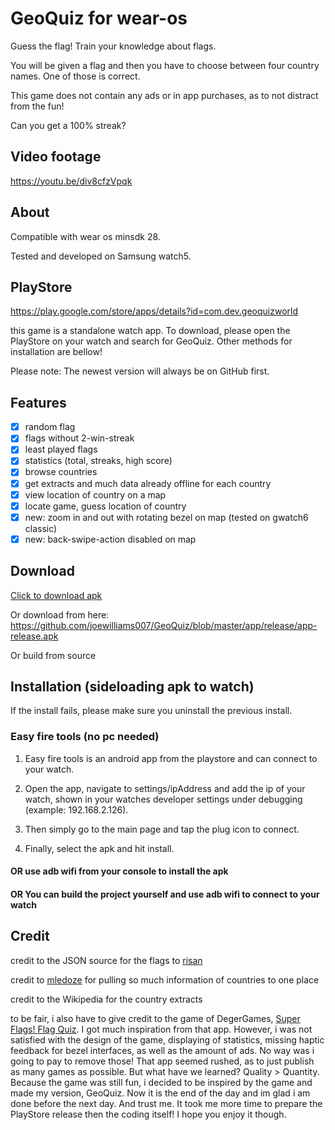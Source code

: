 # GeoQuiz for wear-os
Guess the flag! Train your knowledge about flags.

You will be given a flag and then you have to choose between four country names. One of those is correct.

This game does not contain any ads or in app purchases, as to not distract from the fun!

Can you get a 100% streak?

## Video footage
https://youtu.be/div8cfzVpqk

## About
Compatible with wear os minsdk 28.

Tested and developed on Samsung watch5.

## PlayStore
https://play.google.com/store/apps/details?id=com.dev.geoquizworld

this game is a standalone watch app. To download, please open the PlayStore on your watch and search for GeoQuiz. Other methods for installation are bellow!

Please note: The newest version will always be on GitHub first.

## Features
- [x] random flag
- [x] flags without 2-win-streak
- [x] least played flags
- [x] statistics (total, streaks, high score)
- [x] browse countries
- [x] get extracts and much data already offline for each country
- [x] view location of country on a map
- [x] locate game, guess location of country
- [x] new: zoom in and out with rotating bezel on map (tested on gwatch6 classic)
- [x] new: back-swipe-action disabled on map
## Download

[Click to download apk](https://github.com/joewilliams007/GeoQuiz/blob/master/app/release/app-release.apk?raw=true)

Or download from here: https://github.com/joewilliams007/GeoQuiz/blob/master/app/release/app-release.apk

Or build from source

## Installation (sideloading apk to watch)

If the install fails, please make sure you uninstall the previous install.

### Easy fire tools (no pc needed)

1. Easy fire tools is an android app from the playstore and can connect to your watch.

2. Open the app, navigate to settings/ipAddress and add the ip of your watch, shown in your watches developer settings under debugging (example: 192.168.2.126).

3. Then simply go to the main page and tap the plug icon to connect.

4. Finally, select the apk and hit install.

#### OR use adb wifi from your console to install the apk

#### OR You can build the project yourself and use adb wifi to connect to your watch


## Credit
credit to the JSON source for the flags to [risan](https://github.com/risan/country-flag-emoji-json)

credit to [mledoze](https://github.com/mledoze/countries) for pulling so much information of countries to one place

credit to the Wikipedia for the country extracts

to be fair, i also have to give credit to the game of DegerGames, [Super Flags! Flag Quiz](https://play.google.com/store/apps/details?id=app.retro.quizza&hl=en&gl=US). I got much inspiration from that app. However, i was not satisfied with the design of the game, displaying of statistics, missing haptic feedback for bezel interfaces, as well as the amount of ads. No way was i going to pay to remove those! That app seemed rushed, as to just publish as many games as possible. But what have we learned? Quality > Quantity. Because the game was still fun, i decided to be inspired by the game and made my version, GeoQuiz. Now it is the end of the day and im glad i am done before the next day. And trust me. It took me more time to prepare the PlayStore release then the coding itself! I hope you enjoy it though. 
